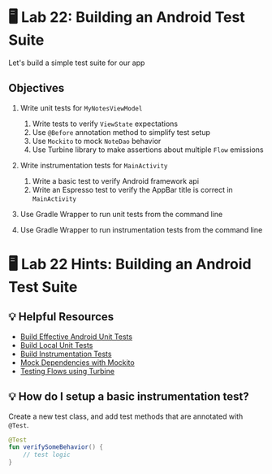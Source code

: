 # 🖥 Lab 22: Building an Android Test Suite
Let's build a simple test suite for our app

## Objectives
1. Write unit tests for `MyNotesViewModel`
    1. Write tests to verify `ViewState` expectations
    2. Use `@Before` annotation method to simplify test setup
    3. Use `Mockito` to mock `NoteDao` behavior
    4. Use Turbine library to make assertions about multiple `Flow` emissions

2. Write instrumentation tests for `MainActivity`
    1. Write a basic test to verify Android framework api
    2. Write an Espresso test to verify the AppBar title is correct in `MainActivity`

3. Use Gradle Wrapper to run unit tests from the command line

4. Use Gradle Wrapper to run instrumentation tests from the command line

# 🖥 Lab 22 Hints: Building an Android Test Suite

## 💡 Helpful Resources
- [Build Effective Android Unit Tests](https://developer.android.com/training/testing/unit-testing)
- [Build Local Unit Tests](https://developer.android.com/training/testing/unit-testing/local-unit-tests)
- [Build Instrumentation Tests](https://developer.android.com/training/testing/unit-testing/instrumented-unit-tests)
- [Mock Dependencies with Mockito](https://github.com/mockito/mockito)
- [Testing Flows using Turbine](https://github.com/cashapp/turbine)

## 💡 How do I setup a basic instrumentation test?
Create a new test class, and add test methods that are annotated with `@Test`.

```kotlin
@Test
fun verifySomeBehavior() {
    // test logic
}
```
